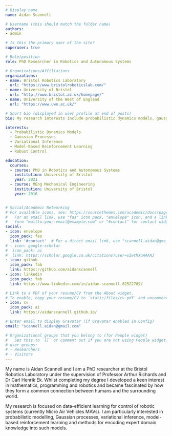 ```yaml
---
# Display name
name: Aidan Scannell

# Username (this should match the folder name)
authors:
- admin

# Is this the primary user of the site?
superuser: true

# Role/position
role: PhD Researcher in Robotics and Autonomous Systems

# Organizations/Affiliations
organizations:
- name: Bristol Robotics Laboratory
  url: "https://www.bristolroboticslab.com/"
- name: University of Bristol
  url: "http://www.bristol.ac.uk/homepage/"
- name: University of the West of England
  url: "https://www.uwe.ac.uk/"

# Short bio (displayed in user profile at end of posts)
bio: My research interests include probabilistic dynamics models, gaussian processes, variational inference, reinforcement learning and robust control.

interests:
  - Probabilistic Dynamics Models
  - Gaussian Processes
  - Variational Inference
  - Model-Based Reinforcement Learning
  - Robust Control

education:
  courses:
  - course: PhD in Robotics and Autonomous Systems
    institution: University of Bristol
    year: 2021
  - course: MEng Mechanical Engineering
    institution: University of Bristol
    year: 2016


# Social/Academic Networking
# For available icons, see: https://sourcethemes.com/academic/docs/page-builder/#icons
#   For an email link, use "fas" icon pack, "envelope" icon, and a link in the
#   form "mailto:your-email@example.com" or "#contact" for contact widget.
social:
- icon: envelope
  icon_pack: fas
  link: '#contact'  # For a direct email link, use "scannell.aidan@gmail.com".
# - icon: google-scholar
#  icon_pack: ai
#  link: https://scholar.google.co.uk/citations?user=sIwtMXoAAAAJ
- icon: github
  icon_pack: fab
  link: https://github.com/aidanscannell
- icon: linkedin
  icon_pack: fab
  link: https://www.linkedin.com/in/aidan-scannell-82522789/

# Link to a PDF of your resume/CV from the About widget.
# To enable, copy your resume/CV to `static/files/cv.pdf` and uncomment the lines below.
- icon: cv
  icon_pack: ai
  link: https://aidanscannell.github.io/

# Enter email to display Gravatar (if Gravatar enabled in Config)
email: "scannell.aidan@gmail.com"

# Organizational groups that you belong to (for People widget)
#   Set this to `[]` or comment out if you are not using People widget.
# user_groups:
# - Researchers
# - Visitors
---
```


My name is Aidan Scannell and I am a PhD researcher at the Bristol Robotics Laboratory under the supervision of Professor Arthur Richards and Dr Carl Henrik Ek. Whilst completing my degree I developed a keen interest in mathematics, programming and robotics and became fascinated by how they form a common connection between humans and the surrounding world. 

My research is focused on data-efficient learning for control of robotic systems (currently Micro Air Vehicles MAVs).
I am particularly interested in probabilistic modelling, Gaussian processes, variational inference, model-based reinforcement 
learning and methods for encoding expert domain knowledge into such models.



